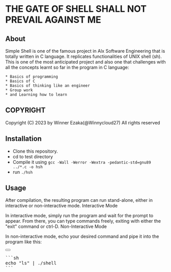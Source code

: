 # THE GATE OF SHELL SHALL NOT PREVAIL AGAINST ME

## About

Simple Shell is one of the famous project in Alx Software Engineering that is totally written in C language. It replicates functionalities of UNIX shell (sh). This is one of the most anticipated project and also one that challenges with all the concepts learnt so far in the program in C language:

    * Basics of programming
    * Basics of C
    * Basics of thinking like an engineer
    * Group work
    * and Learning how to learn
    
## COPYRIGHT

Copyright (C) 2023 by Winner Ezaka(@Winnycloud27)
All rights reserved

## Installation

   - Clone this repository.
   - cd to test directory
   - Compile it using `gcc -Wall -Werror -Wextra -pedantic-std=gnu89 ../*.c -o hsh`
   - run `./hsh`

## Usage

After compilation, the resulting program can run stand-alone, either in interactive or non-interactive mode.
Interactive Mode

In interactive mode, simply run the program and wait for the prompt to appear. From there, you can type commands freely, exiting with either the "exit" command or ctrl-D.
Non-Interactive Mode

In non-interactive mode, echo your desired command and pipe it into the program like this:

<button id="copyButton" data-clipboard-target="#copyTarget"></button>

<pre id="copyTarget">
```sh
echo "ls" | ./shell
```
</pre>
